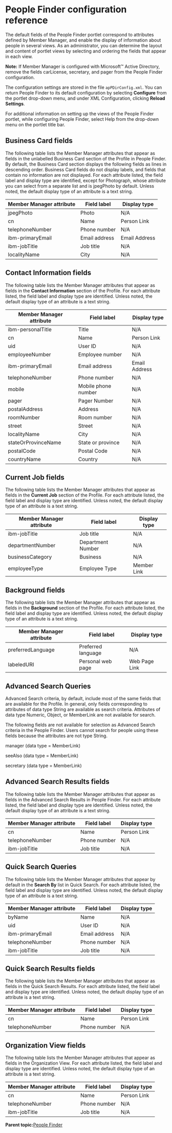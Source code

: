# People Finder configuration reference 

The default fields of the People Finder portlet correspond to attributes defined by Member Manager, and enable the display of information about people in several views. As an administrator, you can determine the layout and content of portlet views by selecting and ordering the fields that appear in each view.

**Note:** If Member Manager is configured with Microsoft™ Active Directory, remove the fields carLicense, secretary, and pager from the People Finder configuration.

The configuration settings are stored in the file `apPDirConfig.xml`. You can return People Finder to its default configuration by selecting **Configure** from the portlet drop-down menu, and under XML Configuration, clicking **Reload Settings**.

For additional information on setting up the views of the People Finder portlet, while configuring People Finder, select Help from the drop-down menu on the portlet title bar.

## Business Card fields

The following table lists the Member Manager attributes that appear as fields in the unlabelled Business Card section of the Profile in People Finder. By default, the Business Card section displays the following fields as lines in descending order. Business Card fields do not display labels, and fields that contain no information are not displayed. For each attribute listed, the field label and display type are identified, except for Photograph, whose attribute you can select from a separate list and is jpegPhoto by default. Unless noted, the default display type of an attribute is a text string.

|Member Manager attribute|Field label|Display type|
|------------------------|-----------|------------|
|jpegPhoto|Photo|N/A|
|cn|Name|Person Link|
|telephoneNumber|Phone number|N/A|
|ibm-primaryEmail|Email address|Email Address|
|ibm-jobTitle|Job title|N/A|
|localityName|City|N/A|

## Contact Information fields

The following table lists the Member Manager attributes that appear as fields in the **Contact Information** section of the Profile. For each attribute listed, the field label and display type are identified. Unless noted, the default display type of an attribute is a text string.

|Member Manager attribute|Field label|Display type|
|------------------------|-----------|------------|
|ibm-personalTitle|Title|N/A|
|cn|Name|Person Link|
|uid|User ID|N/A|
|employeeNumber|Employee number|N/A|
|ibm-primaryEmail|Email address|Email Address|
|telephoneNumber|Phone number|N/A|
|mobile|Mobile phone number|N/A|
|pager|Pager Number|N/A|
|postalAddress|Address|N/A|
|roomNumber|Room number|N/A|
|street|Street|N/A|
|localityName|City|N/A|
|stateOrProvinceName|State or province|N/A|
|postalCode|Postal Code|N/A|
|countryName|Country|N/A|

## Current Job fields

The following table lists the Member Manager attributes that appear as fields in the **Current Job** section of the Profile. For each attribute listed, the field label and display type are identified. Unless noted, the default display type of an attribute is a text string.

|Member Manager attribute|Field label|Display type|
|------------------------|-----------|------------|
|ibm-jobTitle|Job title|N/A|
|departmentNumber|Department Number|N/A|
|businessCategory|Business|N/A|
|employeeType|Employee Type|Member Link|

## Background fields

The following table lists the Member Manager attributes that appear as fields in the **Background** section of the Profile. For each attribute listed, the field label and display type are identified. Unless noted, the default display type of an attribute is a text string.

|Member Manager attribute|Field label|Display type|
|------------------------|-----------|------------|
|preferredLanguage|Preferred language|N/A|
|labeledURI|Personal web page|Web Page Link|

## Advanced Search Queries

Advanced Search criteria, by default, include most of the same fields that are available for the Profile. In general, only fields corresponding to attributes of data type String are available as search criteria. Attributes of data type Numeric, Object, or MemberLink are not available for search.

The following fields are not available for selection as Advanced Search criteria in the People Finder. Users cannot search for people using these fields because the attributes are not type String.

manager \(data type = MemberLink\)

seeAlso \(data type = MemberLink\)

secretary \(data type = MemberLink\)

## Advanced Search Results fields

The following table lists the Member Manager attributes that appear as fields in the Advanced Search Results in People Finder. For each attribute listed, the field label and display type are identified. Unless noted, the default display type of an attribute is a text string.

|Member Manager attribute|Field label|Display type|
|------------------------|-----------|------------|
|cn|Name|Person Link|
|telephoneNumber|Phone number|N/A|
|ibm-jobTitle|Job title|N/A|

## Quick Search Queries

The following table lists the Member Manager attributes that appear by default in the **Search By** list in Quick Search. For each attribute listed, the field label and display type are identified. Unless noted, the default display type of an attribute is a text string.

|Member Manager attribute|Field label|Display type|
|------------------------|-----------|------------|
|byName|Name|N/A|
|uid|User ID|N/A|
|ibm-primaryEmail|Email address|N/A|
|telephoneNumber|Phone number|N/A|
|ibm-jobTitle|Job title|N/A|

## Quick Search Results fields

The following table lists the Member Manager attributes that appear as fields in the Quick Search Results. For each attribute listed, the field label and display type are identified. Unless noted, the default display type of an attribute is a text string.

|Member Manager attribute|Field label|Display type|
|------------------------|-----------|------------|
|cn|Name|Person Link|
|telephoneNumber|Phone number|N/A|

## Organization View fields

The following table lists the Member Manager attributes that appear as fields in the Organization View. For each attribute listed, the field label and display type are identified. Unless noted, the default display type of an attribute is a text string.

|Member Manager attribute|Field label|Display type|
|------------------------|-----------|------------|
|cn|Name|Person Link|
|telephoneNumber|Phone number|N/A|
|ibm-jobTitle|Job title|N/A|

**Parent topic:**[People Finder ](../collab/i_coll_r_porcc_pfnd.md)


